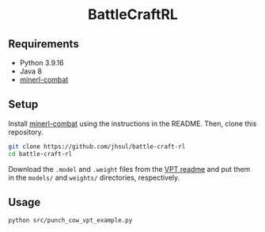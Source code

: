 <h1 align="center">
BattleCraftRL
</h1>

## Requirements

- Python 3.9.16
- Java 8
- [minerl-combat](https://github.com/jhsul/minerl-combat)

## Setup

Install [minerl-combat](https://github.com/jhsul/minerl-combat) using the instructions in the README. Then, clone this repository.

```sh
git clone https://github.com/jhsul/battle-craft-rl
cd battle-craft-rl
```

Download the `.model` and `.weight` files from the [VPT readme](https://github.com/jhsul/Video-Pre-Training) and put them in the `models/` and `weights/` directories, respectively.

## Usage

```sh
python src/punch_cow_vpt_example.py
```
